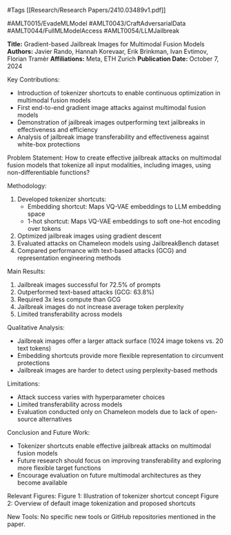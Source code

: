 #Tags
[[Research/Research Papers/2410.03489v1.pdf]]

#AMLT0015/EvadeMLModel
#AMLT0043/CraftAdversarialData
#AMLT0044/FullMLModelAccess
#AMLT0054/LLMJailbreak

**Title:** Gradient-based Jailbreak Images for Multimodal Fusion Models
**Authors:** Javier Rando, Hannah Korevaar, Erik Brinkman, Ivan Evtimov, Florian Tramèr
**Affiliations:** Meta, ETH Zurich
**Publication Date:** October 7, 2024

Key Contributions:
- Introduction of tokenizer shortcuts to enable continuous optimization in multimodal fusion models
- First end-to-end gradient image attacks against multimodal fusion models
- Demonstration of jailbreak images outperforming text jailbreaks in effectiveness and efficiency
- Analysis of jailbreak image transferability and effectiveness against white-box protections

Problem Statement:
How to create effective jailbreak attacks on multimodal fusion models that tokenize all input modalities, including images, using non-differentiable functions?

Methodology:
1. Developed tokenizer shortcuts:
   - Embedding shortcut: Maps VQ-VAE embeddings to LLM embedding space
   - 1-hot shortcut: Maps VQ-VAE embeddings to soft one-hot encoding over tokens
2. Optimized jailbreak images using gradient descent
3. Evaluated attacks on Chameleon models using JailbreakBench dataset
4. Compared performance with text-based attacks (GCG) and representation engineering methods

Main Results:
1. Jailbreak images successful for 72.5% of prompts
2. Outperformed text-based attacks (GCG: 63.8%)
3. Required 3x less compute than GCG
4. Jailbreak images do not increase average token perplexity
5. Limited transferability across models

Qualitative Analysis:
- Jailbreak images offer a larger attack surface (1024 image tokens vs. 20 text tokens)
- Embedding shortcuts provide more flexible representation to circumvent protections
- Jailbreak images are harder to detect using perplexity-based methods

Limitations:
- Attack success varies with hyperparameter choices
- Limited transferability across models
- Evaluation conducted only on Chameleon models due to lack of open-source alternatives

Conclusion and Future Work:
- Tokenizer shortcuts enable effective jailbreak attacks on multimodal fusion models
- Future research should focus on improving transferability and exploring more flexible target functions
- Encourage evaluation on future multimodal architectures as they become available

Relevant Figures:
Figure 1: Illustration of tokenizer shortcut concept
Figure 2: Overview of default image tokenization and proposed shortcuts

New Tools:
No specific new tools or GitHub repositories mentioned in the paper.